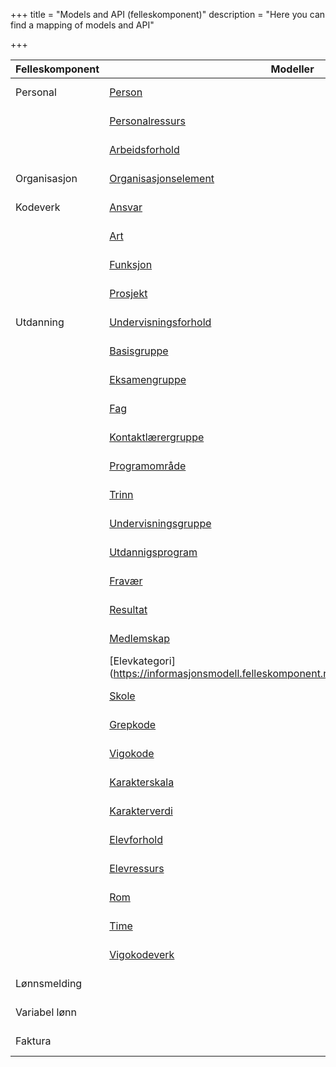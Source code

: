 +++
title = "Models and API (felleskomponent)"
description = "Here you can find a mapping of models and API"

+++

|  **Felleskomponent** | **Modeller** | **Technical** |
|  ------ | ------ | ------ |
|  Personal | [Person](https://informasjonsmodell.felleskomponent.no/docs/felles_person) | [Java](https://docs.felleskomponent.no/java/fint-administrasjon-model-java) / [.NET](https://docs.felleskomponent.no/net) |
|           | [Personalressurs](https://informasjonsmodell.felleskomponent.no/docs/personal_personalressurs) | [Java](https://docs.felleskomponent.no/java/fint-administrasjon-model-java) / [.NET](https://docs.felleskomponent.no/net) |
|           | [Arbeidsforhold](https://informasjonsmodell.felleskomponent.no/docs/personal_arbeidsforhold) | [Java](https://docs.felleskomponent.no/java/fint-administrasjon-model-java) / [.NET](https://docs.felleskomponent.no/net) |
|  Organisasjon | [Organisasjonselement](https://informasjonsmodell.felleskomponent.no/docs/organisasjon_organisasjonselement) | [Java](https://docs.felleskomponent.no/java/fint-administrasjon-model-java) / [.NET](https://docs.felleskomponent.no/net)|
|  Kodeverk | [Ansvar](https://informasjonsmodell.felleskomponent.no/docs/kodeverk_ansvar) | [Java](https://docs.felleskomponent.no/java/fint-administrasjon-model-java) / [.NET](https://docs.felleskomponent.no/net) |
|   | [Art](https://informasjonsmodell.felleskomponent.no/docs/kodeverk_art) | [Java](https://docs.felleskomponent.no/java/fint-administrasjon-model-java) / [.NET](https://docs.felleskomponent.no/net) |
|   | [Funksjon](https://informasjonsmodell.felleskomponent.no/docs/kodeverk_funksjon) | [Java](https://docs.felleskomponent.no/java/fint-administrasjon-model-java) / [.NET](https://docs.felleskomponent.no/net)|
|   | [Prosjekt](https://informasjonsmodell.felleskomponent.no/docs/kodeverk_prosjekt) | [Java](https://docs.felleskomponent.no/java/fint-administrasjon-model-java) / [.NET](https://docs.felleskomponent.no/net)|
|  Utdanning | [Undervisningsforhold](https://informasjonsmodell.felleskomponent.no/docs/basisklasser_undervisningsforhold) | [Java](https://docs.felleskomponent.no/java/fint-utdanning-model-java) / [.NET](https://docs.felleskomponent.no/net)|
|   | [Basisgruppe](https://informasjonsmodell.felleskomponent.no/docs/gruppe_basisgruppe) | [Java](https://docs.felleskomponent.no/java/fint-utdanning-model-java) / [.NET](https://docs.felleskomponent.no/net)|
|   | [Eksamengruppe](https://informasjonsmodell.felleskomponent.no/docs/gruppe_eksamengruppe) | [Java](https://docs.felleskomponent.no/java/fint-utdanning-model-java) / [.NET](https://docs.felleskomponent.no/net)|
|   | [Fag](https://informasjonsmodell.felleskomponent.no/docs/gruppe_fag) | [Java](https://docs.felleskomponent.no/java/fint-utdanning-model-java) / [.NET](https://docs.felleskomponent.no/net)|
|   | [Kontaktlærergruppe](https://informasjonsmodell.felleskomponent.no/docs/gruppe_kontaktlarergruppe) | [Java](https://docs.felleskomponent.no/java/fint-utdanning-model-java) / [.NET](https://docs.felleskomponent.no/net)|
|   | [Programområde](https://informasjonsmodell.felleskomponent.no/docs/gruppe_programomrade) | [Java](https://docs.felleskomponent.no/java/fint-utdanning-model-java) / [.NET](https://docs.felleskomponent.no/net)|
|   | [Trinn](https://informasjonsmodell.felleskomponent.no/docs/gruppe_trinn) | [Java](https://docs.felleskomponent.no/java/fint-utdanning-model-java) / [.NET](https://docs.felleskomponent.no/net)|
|   | [Undervisningsgruppe](https://informasjonsmodell.felleskomponent.no/docs/gruppe_undervisningsgruppe) | [Java](https://docs.felleskomponent.no/java/fint-utdanning-model-java) / [.NET](https://docs.felleskomponent.no/net)|
|   | [Utdannigsprogram](https://informasjonsmodell.felleskomponent.no/docs/gruppe_utdannigsprogram) | [Java](https://docs.felleskomponent.no/java/fint-utdanning-model-java) / [.NET](https://docs.felleskomponent.no/net)|
|   | [Fravær](https://informasjonsmodell.felleskomponent.no/docs/komplekse_datatyper_fravar) | [Java](https://docs.felleskomponent.no/java/fint-utdanning-model-java) / [.NET](https://docs.felleskomponent.no/net)|
|   | [Resultat](https://informasjonsmodell.felleskomponent.no/docs/komplekse_datatyper_resultat) | [Java](https://docs.felleskomponent.no/java/fint-utdanning-model-java) / [.NET](https://docs.felleskomponent.no/net)|
|   | [Medlemskap](https://informasjonsmodell.felleskomponent.no/docs/utdanning_medlemskap) | [Java](https://docs.felleskomponent.no/java/fint-utdanning-model-java) / [.NET](https://docs.felleskomponent.no/net)|
|   | [Elevkategori] (https://informasjonsmodell.felleskomponent.no/docs/kodeverk_elevkategori) | [Java](https://docs.felleskomponent.no/java/fint-utdanning-model-java) / [.NET](https://docs.felleskomponent.no/net)|
|   | [Skole](https://informasjonsmodell.felleskomponent.no/docs/kodeverk_grepkode) | [Java](https://docs.felleskomponent.no/java/fint-utdanning-model-java) / [.NET](https://docs.felleskomponent.no/net)|
|   | [Grepkode](https://informasjonsmodell.felleskomponent.no/docs/kodeverk_vigokode) | [Java](https://docs.felleskomponent.no/java/fint-utdanning-model-java) / [.NET](https://docs.felleskomponent.no/net)|
|   | [Vigokode](https://informasjonsmodell.felleskomponent.no/docs/kodeverk_karakterskala) | [Java](https://docs.felleskomponent.no/java/fint-utdanning-model-java) / [.NET](https://docs.felleskomponent.no/net)|
|   | [Karakterskala](https://informasjonsmodell.felleskomponent.no/docs/kodeverk_karakterverdi) | [Java](https://docs.felleskomponent.no/java/fint-utdanning-model-java) / [.NET](https://docs.felleskomponent.no/net)|
|   | [Karakterverdi](https://informasjonsmodell.felleskomponent.no/docs/organisasjon_skole) | [Java](https://docs.felleskomponent.no/java/fint-utdanning-model-java) / [.NET](https://docs.felleskomponent.no/net)|
|   | [Elevforhold](https://informasjonsmodell.felleskomponent.no/docs/ressurser_elevforhold) | [Java](https://docs.felleskomponent.no/java/fint-utdanning-model-java) / [.NET](https://docs.felleskomponent.no/net)|
|   | [Elevressurs](https://informasjonsmodell.felleskomponent.no/docs/ressurser_elevressurs) | [Java](https://docs.felleskomponent.no/java/fint-utdanning-model-java) / [.NET](https://docs.felleskomponent.no/net)|
|   | [Rom](https://informasjonsmodell.felleskomponent.no/docs/ressurser_rom) | [Java](https://docs.felleskomponent.no/java/fint-utdanning-model-java) / [.NET](https://docs.felleskomponent.no/net)|
|   | [Time](https://informasjonsmodell.felleskomponent.no/docs/timeplan_time )| [Java](https://docs.felleskomponent.no/java/fint-utdanning-model-java) / [.NET](https://docs.felleskomponent.no/net)|
|   | [Vigokodeverk](https://informasjonsmodell.felleskomponent.no/docs/package_vigo_kodeverk) | [Java](https://docs.felleskomponent.no/java/fint-utdanning-model-java) / [.NET](https://docs.felleskomponent.no/net)|
|  Lønnsmelding |  | [Java](https://docs.felleskomponent.no/java) / [.NET](https://docs.felleskomponent.no/net) |
|  Variabel lønn |  | [Java](https://docs.felleskomponent.no/java) / [.NET](https://docs.felleskomponent.no/net) |
|  Faktura |  | [Java](https://docs.felleskomponent.no/java) / [.NET](https://docs.felleskomponent.no/net) |


